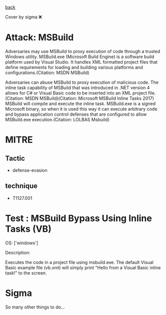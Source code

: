 [back](../index.md)

Cover by sigma :x: 

# Attack: MSBuild

 Adversaries may use MSBuild to proxy execution of code through a trusted Windows utility. MSBuild.exe (Microsoft Build Engine) is a software build platform used by Visual Studio. It handles XML formatted project files that define requirements for loading and building various platforms and configurations.(Citation: MSDN MSBuild)

Adversaries can abuse MSBuild to proxy execution of malicious code. The inline task capability of MSBuild that was introduced in .NET version 4 allows for C# or Visual Basic code to be inserted into an XML project file.(Citation: MSDN MSBuild)(Citation: Microsoft MSBuild Inline Tasks 2017) MSBuild will compile and execute the inline task. MSBuild.exe is a signed Microsoft binary, so when it is used this way it can execute arbitrary code and bypass application control defenses that are configured to allow MSBuild.exe execution.(Citation: LOLBAS Msbuild)

# MITRE
## Tactic
  - defense-evasion

## technique
  - T1127.001

# Test : MSBuild Bypass Using Inline Tasks (VB)

OS: ['windows']

Description:

 Executes the code in a project file using msbuild.exe. The default Visual Basic example file (vb.xml) will simply print "Hello from a Visual Basic inline task!" to the screen.


# Sigma

 So many other things to do...